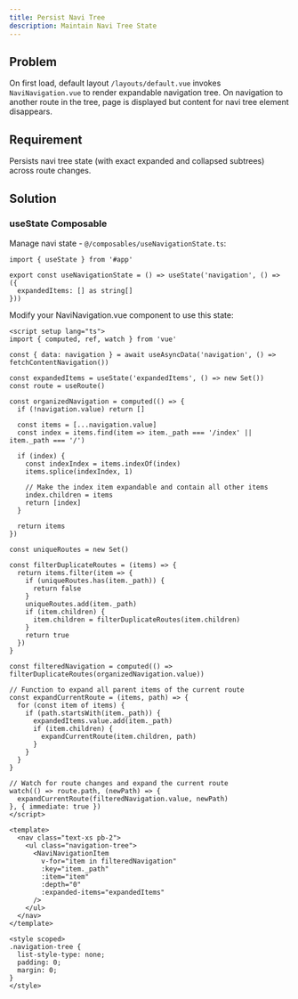 ```yaml
---
title: Persist Navi Tree
description: Maintain Navi Tree State
---
```


## Problem

On first load, default layout `/layouts/default.vue` invokes `NaviNavigation.vue` to render expandable navigation tree.  On navigation to another route in the tree, page is displayed but content for navi tree element disappears. 

## Requirement

Persists navi tree state (with exact expanded and collapsed subtrees) across route changes.

## Solution

### useState Composable

Manage navi state - `@/composables/useNavigationState.ts`:

```vue
import { useState } from '#app'

export const useNavigationState = () => useState('navigation', () => ({
  expandedItems: [] as string[]
}))
```

Modify your NaviNavigation.vue component to use this state:

```vue
<script setup lang="ts">
import { computed, ref, watch } from 'vue'

const { data: navigation } = await useAsyncData('navigation', () => fetchContentNavigation())

const expandedItems = useState('expandedItems', () => new Set())
const route = useRoute()

const organizedNavigation = computed(() => {
  if (!navigation.value) return []
  
  const items = [...navigation.value]
  const index = items.find(item => item._path === '/index' || item._path === '/')
  
  if (index) {
    const indexIndex = items.indexOf(index)
    items.splice(indexIndex, 1)
    
    // Make the index item expandable and contain all other items
    index.children = items
    return [index]
  }
  
  return items
})

const uniqueRoutes = new Set()

const filterDuplicateRoutes = (items) => {
  return items.filter(item => {
    if (uniqueRoutes.has(item._path)) {
      return false
    }
    uniqueRoutes.add(item._path)
    if (item.children) {
      item.children = filterDuplicateRoutes(item.children)
    }
    return true
  })
}

const filteredNavigation = computed(() => filterDuplicateRoutes(organizedNavigation.value))

// Function to expand all parent items of the current route
const expandCurrentRoute = (items, path) => {
  for (const item of items) {
    if (path.startsWith(item._path)) {
      expandedItems.value.add(item._path)
      if (item.children) {
        expandCurrentRoute(item.children, path)
      }
    }
  }
}

// Watch for route changes and expand the current route
watch(() => route.path, (newPath) => {
  expandCurrentRoute(filteredNavigation.value, newPath)
}, { immediate: true })
</script>

<template>
  <nav class="text-xs pb-2">
    <ul class="navigation-tree">
      <NaviNavigationItem
        v-for="item in filteredNavigation"
        :key="item._path"
        :item="item"
        :depth="0"
        :expanded-items="expandedItems"
      />
    </ul>
  </nav>
</template>

<style scoped>
.navigation-tree {
  list-style-type: none;
  padding: 0;
  margin: 0;
}
</style>
```





